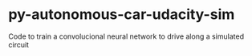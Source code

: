 # py-autonomous-car-udacity-sim
Code to train a convolucional neural network to drive along a simulated circuit
